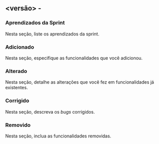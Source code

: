 ## <versão> - <data>

### Aprendizados da Sprint

Nesta seção, liste os aprendizados da sprint.

### Adicionado

Nesta seção, especifique as funcionalidades que você adicionou.

### Alterado

Nesta seção, detalhe as alterações que você fez em funcionalidades já existentes.

### Corrigido

Nesta seção, descreva os _bugs_ corrigidos.

### Removido

Nesta seção, inclua as funcionalidades removidas.